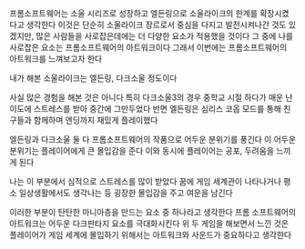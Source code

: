 프롬소프트웨어는 소울 시리즈로 성장하고 엘든링으로 소울라이크의 한계를 확장시켰다고 생각한다
이것은 단순히 소울라이크 장르로서 중심을 다지고 발전시켜나간 것도 있겠지만,
많은 사람들을 사로잡은데에는 더 다양한 요소가 적용했을 것이다
그 중에 나를 사로잡은 요소는 프롬소프트웨어의 아트워크이다
그래서 이번에는 프롬소프트웨어의 아트워크를 느껴보고자 한다

내가 해본 소울라이크는 엘든링, 다크소울 정도이다

사실 많은 경험을 해본 것은 아니다
특히 다크소울3의 경우 중학교 시절 하다가 매운 난이도에 스트레스를 받아 중간에 그만두었다
반면 엘든링은 심리스 코옵 모드를 통해 친구들과 함께하며 엔딩까지 재밌게 플레이했다

엘든링과 다크소울 둘 다 프롬소프트웨어의 작품으로 어두운 분위기를 풍긴다
이 어두운 분위기는 플레이어에게 큰 몰입감을 준다
이와 동시에 플레이어는 공포, 두려움을 느끼게 된다

나는 이 부분에서 심적으로 스트레스를 많이 받았다
꿈에 게임 세계관이 나타나거나 평소 일상생활에서도 생각나는 등 굉장한 몰입감을 주고 여운을 남긴다

이러한 부분이 탄탄한 마니아층을 만드는 요소 중 하나라고 생각한다
프롬 소프트웨어의 아트워크는 어두운 다크판타지 요소를 극대화시킨다
위 두 게임을 해보면서 느낀 것은
플레이어가 게임 세계에 몰입하기 위해서는 아트워크와 사운드가 중요하다고 생각한다

